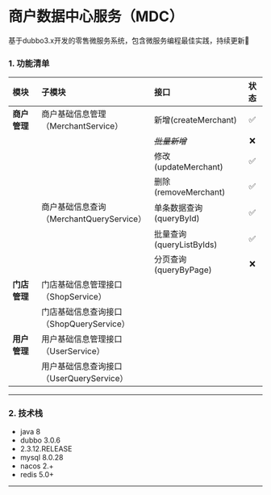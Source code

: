 # 商户数据中心服务（MDC）

基于dubbo3.x开发的零售微服务系统，包含微服务编程最佳实践，持续更新🚀️ 

### 1. 功能清单


| 模块         | 子模块                                         | 接口                     | 状态 |
| :------------- | :----------------------------------------------- | :------------------------- | :----: |
| __商户管理__ | 商户基础信息管理<br />（MerchantService）      | 新增(createMerchant)     |  ✅  |
|              |                                                | *~~批量新增~~*           |  ❌  |
|              |                                                | 修改(updateMerchant)     |  ✅  |
|              |                                                | 删除(removeMerchant)     |  ✅  |
|              | 商户基础信息查询<br />（MerchantQueryService） | 单条数据查询(queryById)  |  ✅  |
|              |                                                | 批量查询(queryListByIds) |  ✅  |
|              |                                                | 分页查询(queryByPage)    |  ❌  |
| __门店管理__ | 门店基础信息管理接口<br />（ShopService）      |                          |      |
|              | 门店基础信息查询接口<br />（ShopQueryService） |                          |      |
| __用户管理__ | 用户基础信息管理接口<br />（UserService）      |                          |      |
|              | 用户基础信息查询接口<br />（UserQueryService） |                          |      |

---



### 2. 技术栈

* java 8
* dubbo 3.0.6
* 2.3.12.RELEASE
* mysql 8.0.28
* nacos 2.+
* redis 5.0+

---
